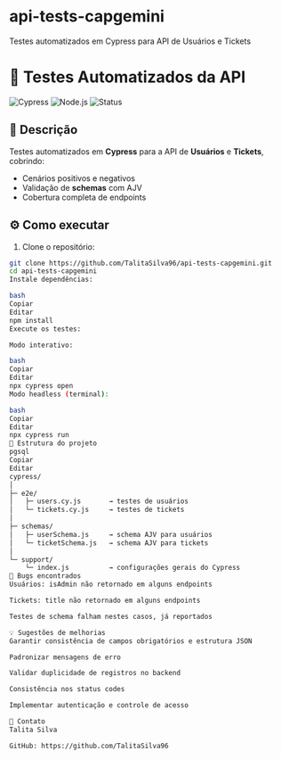 # api-tests-capgemini
Testes automatizados em Cypress para API de Usuários e Tickets

# 🧪 Testes Automatizados da API

![Cypress](https://img.shields.io/badge/Framework-Cypress-4BC0C0)
![Node.js](https://img.shields.io/badge/Node.js-16.x-green)
![Status](https://img.shields.io/badge/Status-In%20Progress-orange)

## 🔹 Descrição
Testes automatizados em **Cypress** para a API de **Usuários** e **Tickets**, cobrindo:  
- Cenários positivos e negativos  
- Validação de **schemas** com AJV  
- Cobertura completa de endpoints  

## ⚙️ Como executar
1. Clone o repositório:
```bash
git clone https://github.com/TalitaSilva96/api-tests-capgemini.git
cd api-tests-capgemini
Instale dependências:

bash
Copiar
Editar
npm install
Execute os testes:

Modo interativo:

bash
Copiar
Editar
npx cypress open
Modo headless (terminal):

bash
Copiar
Editar
npx cypress run
📂 Estrutura do projeto
pgsql
Copiar
Editar
cypress/
│
├─ e2e/
│   ├─ users.cy.js       → testes de usuários
│   └─ tickets.cy.js     → testes de tickets
│
├─ schemas/
│   ├─ userSchema.js     → schema AJV para usuários
│   └─ ticketSchema.js   → schema AJV para tickets
│
└─ support/
    └─ index.js          → configurações gerais do Cypress
🐞 Bugs encontrados
Usuários: isAdmin não retornado em alguns endpoints

Tickets: title não retornado em alguns endpoints

Testes de schema falham nestes casos, já reportados

💡 Sugestões de melhorias
Garantir consistência de campos obrigatórios e estrutura JSON

Padronizar mensagens de erro

Validar duplicidade de registros no backend

Consistência nos status codes

Implementar autenticação e controle de acesso

📌 Contato
Talita Silva

GitHub: https://github.com/TalitaSilva96
